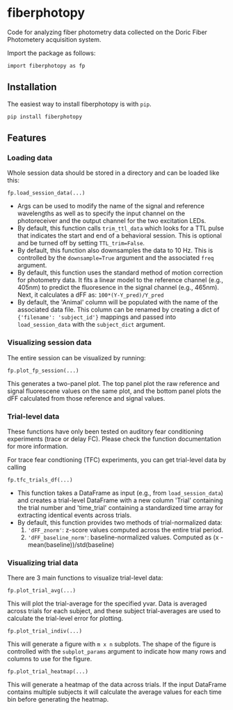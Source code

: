 
# fiberphotopy

Code for analyzing fiber photometry data collected on the Doric Fiber
Photometery acquisition system.

Import the package as follows:

``` {.python}
import fiberphotopy as fp
```

## Installation

The easiest way to install fiberphotopy is with `pip`.

``` {.bash}
pip install fiberphotopy
```

## Features

### Loading data

Whole session data should be stored in a directory and can be loaded
like this:

``` {.python}
fp.load_session_data(...)
```

- Args can be used to modify the name of the signal and reference
    wavelengths as well as to specify the input channel on the
    photoreceiver and the output channel for the two excitation LEDs.
- By default, this function calls `trim_ttl_data` which looks for a
    TTL pulse that indicates the start and end of a behavioral session.
    This is optional and be turned off by setting `TTL_trim=False`.
- By default, this function also downsamples the data to 10 Hz. This
    is controlled by the `downsample=True` argument and the associated
    `freq` argument.
- By default, this function uses the standard method of motion
    correction for photometry data. It fits a linear model to the
    reference channel (e.g., 405nm) to predict the fluoresence in the
    signal channel (e.g., 465nm). Next, it calculates a dFF as:
    `100*(Y-Y_pred)/Y_pred`
- By default, the 'Animal' column will be populated with the name of
    the associated data file. This column can be renamed by creating a
    dict of `{'filename': 'subject_id'}` mappings and passed into
    `load_session_data` with the `subject_dict` argument.

### Visualizing session data

The entire session can be visualized by running:

``` {.python}
fp.plot_fp_session(...)
```

This generates a two-panel plot. The top panel plot the raw reference
and signal fluorescene values on the same plot, and the bottom panel
plots the dFF calculated from those reference and signal values.

### Trial-level data

These functions have only been tested on auditory fear conditioning
experiments (trace or delay FC). Please check the function documentation
for more information.

For trace fear condtioning (TFC) experiments, you can get trial-level
data by calling

``` {.python}
fp.tfc_trials_df(...)
```

- This function takes a DataFrame as input (e.g., from
    `load_session_data`) and creates a trial-level DataFrame with a new
    column 'Trial' containing the trial number and 'time_trial'
    containing a standardized time array for extracting identical events
    across trials.
- By default, this function provides two methods of trial-normalized
    data:
    1. `'dFF_znorm'`: z-score values computed across the entire trial
        period.
    2. `'dFF_baseline_norm'`: baseline-normalized values. Computed as
        (x - mean(baseline))/std(baseline)

### Visualizing trial data

There are 3 main functions to visualize trial-level data:

``` {.python}
fp.plot_trial_avg(...)
```

This will plot the trial-average for the specified yvar. Data is
averaged across trials for each subject, and these subject
trial-averages are used to calculate the trial-level error for plotting.

``` {.python}
fp.plot_trial_indiv(...)
```

This will generate a figure with `m x n` subplots. The shape of the
figure is controlled with the `subplot_params` argument to indicate how
many rows and columns to use for the figure.

``` {.python}
fp.plot_trial_heatmap(...)
```

This will generate a heatmap of the data across trials. If the input
DataFrame contains multiple subjects it will calculate the average
values for each time bin before generating the heatmap.
